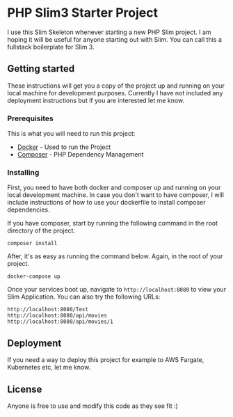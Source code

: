 # PHP Slim3 Starter Project

I use this Slim Skeleton whenever starting a new PHP Slim project. I am hoping it will be useful for anyone starting out with Slim. You can call this a fullstack boilerplate for
 Slim 3.
 
 ## Getting started
 
 These instructions will get you a copy of the project up and running on your local machine for development purposes. Currently I have not included any deployment instructions 
 but if you are interested let me know.

### Prerequisites

This is what you will need to run this project:

* [Docker](https://www.docker.com/) - Used to run the Project
* [Composer](https://getcomposer.org/) - PHP Dependency Management

### Installing

First, you need to have both docker and composer up and running on your local development machine. In case you don't want to have composer, I will include instructions of how to
 use your dockerfile to install composer dependencies.
 
 If you have composer, start by running the following command in the root directory of the project.

```
composer install
```

After, it's as easy as running the command below. Again, in the root of your project.

```
docker-compose up
```

Once your services boot up, navigate to `http://localhost:8080` to view your Slim Application. You can also try the following URLs:

```
http://localhost:8080/Test
http://localhost:8080/api/movies
http://localhost:8080/api/movies/1
```

## Deployment

If you need a way to deploy this project for example to AWS Fargate, Kubernetes etc, let me know.

## License

Anyone is free to use and modify this code as they see fit :)